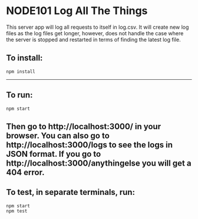 # NODE101 Log All The Things

This server app will log all requests to itself in log.csv. It will create new log files as the log files get longer, however, does not handle the case where the server is stopped and restarted in terms of finding the latest log file.  

## To install:
```
npm install
```
---
## To run:
```
npm start
```
Then go to http://localhost:3000/ in your browser.
You can also go to http://localhost:3000/logs to see the logs in JSON format.
If you go to http://localhost:3000/anythingelse you will get a 404 error.
---
## To test, in separate terminals, run:
```
npm start
npm test
```